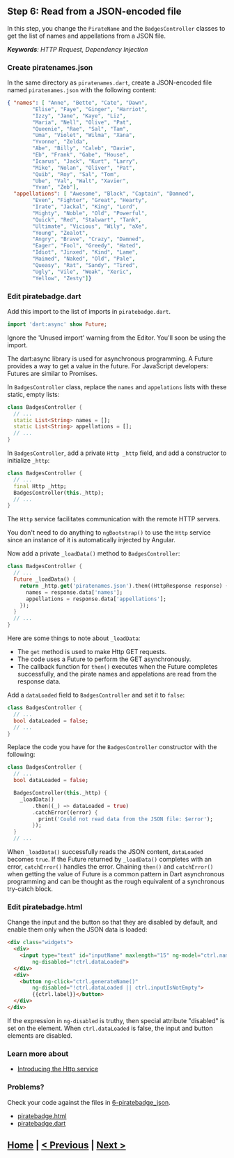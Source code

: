 ## Step 6: Read from a JSON-encoded file

In this step, you change the `PirateName` and the `BadgesController` classes to
get the list of names and appellations from a JSON file.

_**Keywords**: HTTP Request, Dependency Injection_

### Create piratenames.json

In the same directory as `piratenames.dart`, create a JSON-encoded file named
`piratenames.json` with the following content:

```JSON
{ "names": [ "Anne", "Bette", "Cate", "Dawn",
        "Elise", "Faye", "Ginger", "Harriot",
        "Izzy", "Jane", "Kaye", "Liz",
        "Maria", "Nell", "Olive", "Pat",
        "Queenie", "Rae", "Sal", "Tam",
        "Uma", "Violet", "Wilma", "Xana",
        "Yvonne", "Zelda",
        "Abe", "Billy", "Caleb", "Davie",
        "Eb", "Frank", "Gabe", "House",
        "Icarus", "Jack", "Kurt", "Larry",
        "Mike", "Nolan", "Oliver", "Pat",
        "Quib", "Roy", "Sal", "Tom",
        "Ube", "Val", "Walt", "Xavier",
        "Yvan", "Zeb"],
  "appellations": [ "Awesome", "Black", "Captain", "Damned",
        "Even", "Fighter", "Great", "Hearty",
        "Irate", "Jackal", "King", "Lord",
        "Mighty", "Noble", "Old", "Powerful",
        "Quick", "Red", "Stalwart", "Tank",
        "Ultimate", "Vicious", "Wily", "aXe",
        "Young", "Zealot",
        "Angry", "Brave", "Crazy", "Damned",
        "Eager", "Fool", "Greedy", "Hated",
        "Idiot", "Jinxed", "Kind", "Lame",
        "Maimed", "Naked", "Old", "Pale",
        "Queasy", "Rat", "Sandy", "Tired",
        "Ugly", "Vile", "Weak", "Xeric",
        "Yellow", "Zesty"]}
```

### Edit piratebadge.dart

Add this import to the list of imports in `piratebadge.dart`.

```Dart
import 'dart:async' show Future;
```

Ignore the 'Unused import' warning from the Editor. You'll soon be using the
import.

The dart:async library is used for asynchronous programming. A Future provides
a way to get a value in the future. For JavaScript developers:
Futures are similar to Promises.

In `BadgesController` class, replace the `names` and `appelations` lists with
these static, empty lists:

```Dart
class BadgesController {
  // ...
  static List<String> names = [];
  static List<String> appellations = [];
  // ...
}
```

In `BadgesController`, add a private `Http _http` field, and add a constructor
to initialize `_http`:

```Dart
class BadgesController {
  // ...
  final Http _http;
  BadgesController(this._http);
  // ...
}
```

The `Http` service facilitates communication with the remote HTTP servers.

You don't need to do anything to `ngBootstrap()` to use the `Http` service
since an instance of it is automatically injected by Angular.

Now add a private `_loadData()` method to `BadgesController`:

```Dart
class BadgesController {
  // ...
  Future _loadData() {
    return _http.get('piratenames.json').then((HttpResponse response) {
      names = response.data['names'];
      appellations = response.data['appellations'];
    });
  }
  // ...
}
```

Here are some things to note about `_loadData`:

* The `get` method is used to make Http GET requests.
* The code uses a Future to perform the GET asynchronously.
* The callback function for `then()` executes when the Future completes
successfully, and the pirate names and appelations are read from the
response  data.

Add a `dataLoaded` field to `BadgesController` and set it to `false`:

```Dart
class BadgesController {
  // ...
  bool dataLoaded = false;
  // ...
}
```

Replace the code you have for the `BadgesController` constructor with the
following:

```Dart
class BadgesController {
  // ...
  bool dataLoaded = false;

  BadgesController(this._http) {
    _loadData()
        .then((_) => dataLoaded = true)
        .catchError((error) {
          print('Could not read data from the JSON file: $error');
        });
  }
  // ...
```

When `_loadData()` successfully reads the JSON content, `dataLoaded` becomes
`true`. If the Future returned by `_loadData()` completes with an error,
`catchError()` handles the error.  Chaining `then()` and `catchError()` when
getting the value of Future is a common pattern in Dart asynchronous
programming and can be thought as the rough equivalent of a synchronous
try-catch block.


### Edit piratebadge.html

Change the input and the button so that they are disabled by default, and enable
them only when the JSON data is loaded:

```HTML
<div class="widgets">
  <div>
    <input type="text" id="inputName" maxlength="15" ng-model="ctrl.name"
        ng-disabled="!ctrl.dataLoaded">
  </div>
  <div>
    <button ng-click="ctrl.generateName()"
        ng-disabled="!ctrl.dataLoaded || ctrl.inputIsNotEmpty">
        {{ctrl.label}}</button>
  </div>
</div>
```

If the expression in `ng-disabled` is truthy, then special attribute
"disabled" is set on the element. When `ctrl.dataLoaded` is false, the input
and button elements are disabled.

### Learn more about
 - [Introducing the Http service](https://github.com/angular/angular.dart.tutorial/wiki/Introducing-filters-and-services)

### Problems?
Check your code against the files in [6-piratebadge_json](../web/6-piratebadge_json).
- [piratebadge.html](../web/6-piratebadge_json/piratebadge.html)
- [piratebadge.dart](../web/6-piratebadge_json/piratebadge.dart)

## [Home](../README.md) | [< Previous](step-5.md) | [Next >](step-7.md)
